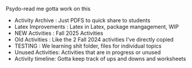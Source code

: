 Psydo-read me gotta work on this
- Activity Archive : Just PDFS to quick share to students
- Latex Improvements : Latex in Latex, package mangagement, WIP
- NEW Activities : Fall 2025 Activities
- Old Activities : Like the 2 Fall 2024 activities I've directly copied
- TESTING : We learning shit folder, files for individual topics
- Unused Activities: Activities that are in progress or unused
- Activity timeline: Gotta keep track of ups and downs and worksheets
